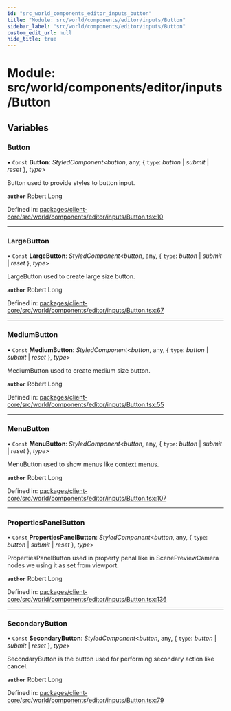 ```yaml
---
id: "src_world_components_editor_inputs_button"
title: "Module: src/world/components/editor/inputs/Button"
sidebar_label: "src/world/components/editor/inputs/Button"
custom_edit_url: null
hide_title: true
---
```


# Module: src/world/components/editor/inputs/Button

## Variables

### Button

• `Const` **Button**: *StyledComponent*<*button*, any, { `type`: *button* \| *submit* \| *reset*  }, *type*\>

Button used to provide styles to button input.

**`author`** Robert Long

Defined in: [packages/client-core/src/world/components/editor/inputs/Button.tsx:10](https://github.com/xr3ngine/xr3ngine/blob/673ad6a5f/packages/client-core/src/world/components/editor/inputs/Button.tsx#L10)

___

### LargeButton

• `Const` **LargeButton**: *StyledComponent*<*button*, any, { `type`: *button* \| *submit* \| *reset*  }, *type*\>

LargeButton used to create large size button.

**`author`** Robert Long

Defined in: [packages/client-core/src/world/components/editor/inputs/Button.tsx:67](https://github.com/xr3ngine/xr3ngine/blob/673ad6a5f/packages/client-core/src/world/components/editor/inputs/Button.tsx#L67)

___

### MediumButton

• `Const` **MediumButton**: *StyledComponent*<*button*, any, { `type`: *button* \| *submit* \| *reset*  }, *type*\>

MediumButton used to create medium size button.

**`author`** Robert Long

Defined in: [packages/client-core/src/world/components/editor/inputs/Button.tsx:55](https://github.com/xr3ngine/xr3ngine/blob/673ad6a5f/packages/client-core/src/world/components/editor/inputs/Button.tsx#L55)

___

### MenuButton

• `Const` **MenuButton**: *StyledComponent*<*button*, any, { `type`: *button* \| *submit* \| *reset*  }, *type*\>

MenuButton used to show menus like context menus.

**`author`** Robert Long

Defined in: [packages/client-core/src/world/components/editor/inputs/Button.tsx:107](https://github.com/xr3ngine/xr3ngine/blob/673ad6a5f/packages/client-core/src/world/components/editor/inputs/Button.tsx#L107)

___

### PropertiesPanelButton

• `Const` **PropertiesPanelButton**: *StyledComponent*<*button*, any, { `type`: *button* \| *submit* \| *reset*  }, *type*\>

PropertiesPanelButton used in property penal like in ScenePreviewCamera nodes we using it as set from viewport.

**`author`** Robert Long

Defined in: [packages/client-core/src/world/components/editor/inputs/Button.tsx:136](https://github.com/xr3ngine/xr3ngine/blob/673ad6a5f/packages/client-core/src/world/components/editor/inputs/Button.tsx#L136)

___

### SecondaryButton

• `Const` **SecondaryButton**: *StyledComponent*<*button*, any, { `type`: *button* \| *submit* \| *reset*  }, *type*\>

SecondaryButton is the button used for performing secondary action like cancel.

**`author`** Robert Long

Defined in: [packages/client-core/src/world/components/editor/inputs/Button.tsx:79](https://github.com/xr3ngine/xr3ngine/blob/673ad6a5f/packages/client-core/src/world/components/editor/inputs/Button.tsx#L79)

